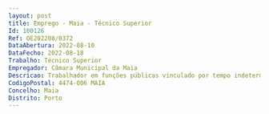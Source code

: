 ```yaml
--- 
layout: post
title: Emprego - Maia - Técnico Superior
Id: 100126
Ref: OE202208/0372
DataAbertura: 2022-08-10
DataFecho: 2022-08-18
Trabalho: Técnico Superior
Empregador: Câmara Municipal da Maia
Descricao: Trabalhador em funções públicas vinculado por tempo indeterminado e detentor de licenciatura ou grau superior em Serviço Social ou Educação Social, dotado de competências e aptidão para o exercício de funções de Assistente Social. São requisitos preferenciais, com valoração máxima  Formação superior nas áreas de formação indicadas e experiência mínima de cinco anos na carreira  competências técnicas e comportamentais adequadas à área de atividade.
CodigoPostal: 4474-006 MAIA
Concelho: Maia
Distrito: Porto
--- 
```

